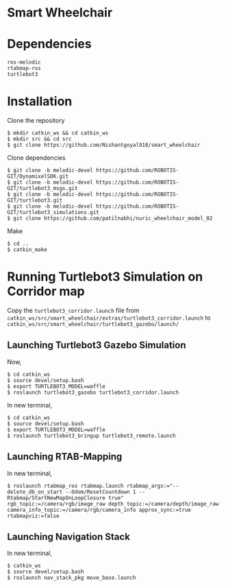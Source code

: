 # Smart Wheelchair
# Dependencies
```
ros-melodic
rtabmap-ros
turtlebot3
```

# Installation
Clone the repository
```
$ mkdir catkin_ws && cd catkin_ws
$ mkdir src && cd src
$ git clone https://github.com/Nishantgoyal918/smart_wheelchair

```
Clone dependencies
```
$ git clone -b melodic-devel https://github.com/ROBOTIS-GIT/DynamixelSDK.git
$ git clone -b melodic-devel https://github.com/ROBOTIS-GIT/turtlebot3_msgs.git
$ git clone -b melodic-devel https://github.com/ROBOTIS-GIT/turtlebot3.git
$ git clone -b melodic-devel https://github.com/ROBOTIS-GIT/turtlebot3_simulations.git
$ git clone https://github.com/patilnabhi/nuric_wheelchair_model_02
```
Make
```
$ cd ..
$ catkin_make
```

# Running Turtlebot3 Simulation on Corridor map
Copy the ```turtlebot3_corridor.launch``` file from ```catkin_ws/src/smart_wheelchair/extras/turtlebot3_corridor.launch``` to ```catkin_ws/src/smart_wheelchair/turtlebot3_gazebo/launch/```

## Launching Turtlebot3 Gazebo Simulation
Now,
```
$ cd catkin_ws
$ source devel/setup.bash
$ export TURTLEBOT3_MODEL=waffle
$ roslaunch turtlebot3_gazebo turtlebot3_corridor.launch
```

In new terminal,
```
$ cd catkin_ws
$ source devel/setup.bash
$ export TURTLEBOT3_MODEL=waffle
$ roslaunch turtlebot3_bringup turtlebot3_remote.launch
```

## Launching RTAB-Mapping
In new terminal,
```
$ roslaunch rtabmap_ros rtabmap.launch rtabmap_args:="--delete_db_on_start --Odom/ResetCountdown 1 --Rtabmap/StartNewMapOnLoopClosure true" rgb_topic:=/camera/rgb/image_raw depth_topic:=/camera/depth/image_raw camera_info_topic:=/camera/rgb/camera_info approx_sync:=true rtabmapviz:=false
```

## Launching Navigation Stack
In new terminal,
```
$ catkin_ws
$ source devel/setup.bash
$ roslaunch nav_stack_pkg move_base.launch
```